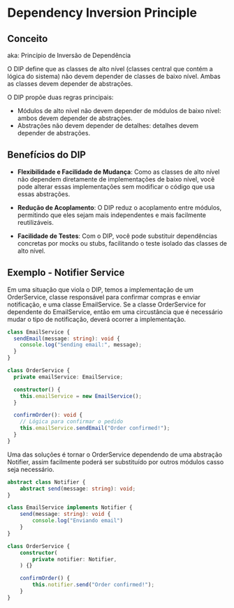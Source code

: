 # Dependency Inversion Principle

## Conceito

aka: Princípio de Inversão de Dependência

O DIP define que as classes de alto nível (classes central que contém a lógica do sistema) não devem depender de classes de baixo nível. Ambas as classes devem depender de abstrações.

O DIP propõe duas regras principais:

- Módulos de alto nível não devem depender de módulos de baixo nível: ambos devem depender de abstrações.
- Abstrações não devem depender de detalhes: detalhes devem depender de abstrações.

## Benefícios do DIP

- **Flexibilidade e Facilidade de Mudança**: Como as classes de alto nível não dependem diretamente de implementações de baixo nível, você pode alterar essas implementações sem modificar o código que usa essas abstrações.

- **Redução de Acoplamento**: O DIP reduz o acoplamento entre módulos, permitindo que eles sejam mais independentes e mais facilmente reutilizáveis.

- **Facilidade de Testes**: Com o DIP, você pode substituir dependências concretas por mocks ou stubs, facilitando o teste isolado das classes de alto nível.

## Exemplo - Notifier Service
 
Em uma situação que viola o DIP, temos a implementação de um OrderService, classe responsável para confirmar compras e enviar notificação, e uma classe EmailService. Se a classe OrderService for dependente do EmailService, então em uma circustância que é necessário mudar o tipo de notificação, deverá ocorrer a implementação.

```typescript
class EmailService {
  sendEmail(message: string): void {
    console.log("Sending email:", message);
  }
}

class OrderService {
  private emailService: EmailService;

  constructor() {
    this.emailService = new EmailService();
  }

  confirmOrder(): void {
    // Lógica para confirmar o pedido
    this.emailService.sendEmail("Order confirmed!");
  }
}
```

Uma das soluções é tornar o OrderService dependendo de uma abstração Notifier, assim facilmente poderá ser substituído por outros módulos casso seja necessário.

```typescript
abstract class Notifier {
    abstract send(message: string): void;
}

class EmailService implements Notifier {
    send(message: string): void {
        console.log("Enviando email")
    }
}

class OrderService {
    constructor(
        private notifier: Notifier,
    ) {}

    confirmOrder() {
        this.notifier.send("Order confirmed!");
    }
}


```
